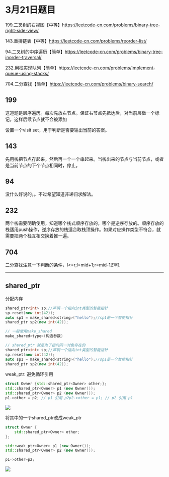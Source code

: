 # 3月21日题目

199.二叉树的右视图【中等】https://leetcode-cn.com/problems/binary-tree-right-side-view/

143.重排链表【中等】https://leetcode-cn.com/problems/reorder-list/

94.二叉树的中序遍历【简单】https://leetcode-cn.com/problems/binary-tree-inorder-traversal/

232.用栈实现队列【简单】https://leetcode-cn.com/problems/implement-queue-using-stacks/

704.二分查找【简单】https://leetcode-cn.com/problems/binary-search/

## 199

这道题是层序遍历。每次先放右节点。保证右节点先抵达后，对当前层做一个标记，这样后续节点就不会被添加

设置一个visit set，用于判断是否要输出当前的答案。

## 143

先用栈把节点存起来，然后再一个一个串起来。当栈出来的节点与当前节点，或者是当前节点的下个节点相同时，停止。

## 94

没什么好说的。。不过希望知道非递归求解法。

## 232

两个栈需要明确使用，知道哪个栈式顺序存放的，哪个是逆序存放的。顺序存放的栈适用push操作，逆序存放的栈适合取栈顶操作。如果对应操作类型不符合，就需要把两个栈互相交换着推一遍。

## 704

二分查找注意一下判断的条件，l<=r;l=mid+1;r=mid-1即可.

---

## shared_ptr

分配内存

```c++
shared_ptr<int> sp;//声明一个指向int类型的智能指针
sp.reset(new int(42));
auto sp1 = make_shared<string>("hello");//sp1是一个智能指针
shared_ptr sp2(new int(42));

// 一般常用make_shared
make_shared<type>(构造参数)

// shared_ptr 就是为了指向同一对象存在的
shared_ptr<int> sp;//声明一个指向int类型的智能指针
sp.reset(new int(42));
auto sp1 = make_shared<string>("hello");//sp1是一个智能指针
shared_ptr sp2(new int(42));
```

weak_ptr: 避免循环引用




```c++
struct Owner {std::shared_ptr<Owner> other;};
std::shared_ptr<Owner> p1 (new Owner());
std::shared_ptr<Owner> p2 (new Owner());
p1->other = p2; // p1 引用 p2p2->other = p1; // p2 引用 p1

```
![](https://pica.zhimg.com/80/v2-00d68717c982f39f238be557a3b1ccdc_720w.jpg?source=1940ef5c)

将其中的一个shared_ptr改成weak_ptr

```c++
struct Owner {
    std::shared_ptr<Owner> other;
};

std::weak_ptr<Owner> p1 (new Owner());
std::shared_ptr<Owner> p2 (new Owner());

p1->other=p2;

```

![](https://pic1.zhimg.com/80/v2-7964a2c4b65c12bd1e11d6f569aba610_720w.jpg?source=1940ef5c)

